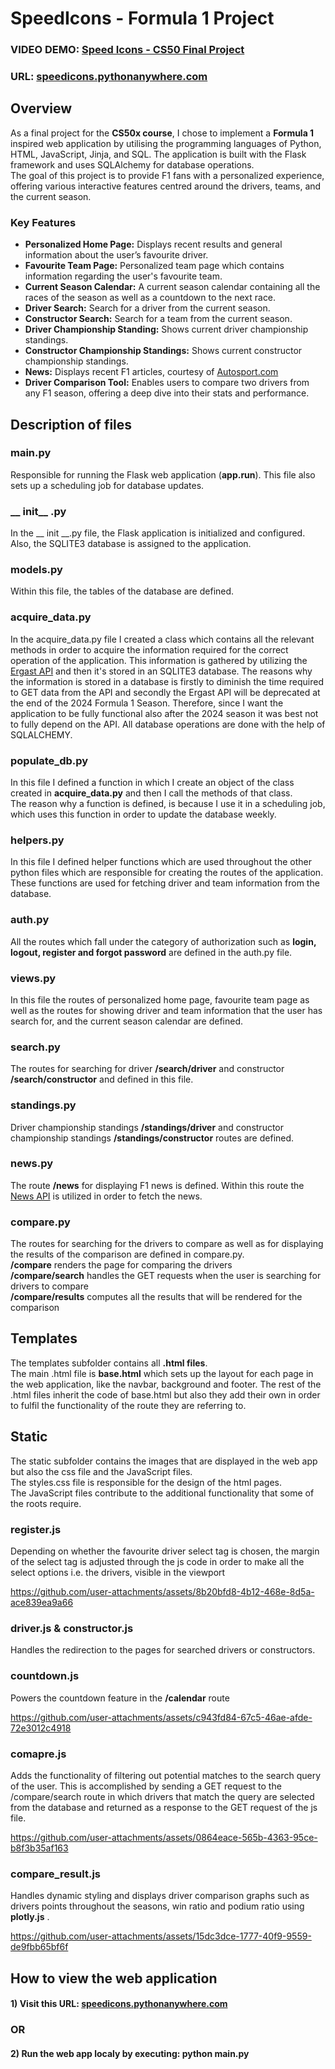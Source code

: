 # SpeedIcons - Formula 1 Project
### VIDEO DEMO: [Speed Icons - CS50 Final Project](https://youtu.be/Rff9AGjM31A)
### URL: [speedicons.pythonanywhere.com](https://speedicons.pythonanywhere.com/)
## Overview
As a final project for the **CS50x course**, I chose to implement a **Formula 1**  inspired web application by utilising the programming languages of Python, HTML, JavaScript, Jinja, and SQL. The application is built with the Flask framework and uses SQLAlchemy for database operations. \
The goal of this project is to provide F1 fans with a personalized experience, offering various interactive features centred around the drivers, teams, and the current season.

### Key Features
- **Personalized Home Page:** Displays recent results and general information about the user’s favourite driver.
- **Favourite Team Page:** Personalized team page which contains information regarding the user's favourite team.
- **Current Season Calendar:** A current season calendar containing all the races of the season as well as a countdown to the next race.
- **Driver Search:** Search for a driver from the current season.
- **Constructor Search:** Search for a team from the current season.
- **Driver Championship Standing:** Shows current driver championship standings.
- **Constructor Championship Standings:** Shows current constructor championship standings.
- **News:** Displays recent F1 articles, courtesy of [Autosport.com](https://www.autosport.com/)
- **Driver Comparison Tool:** Enables users to compare two drivers from any F1 season, offering a deep dive into their stats and performance.

## Description of files
### main.py
Responsible for running the Flask web application (**app.run**). This file also sets up a scheduling job for database updates.
### __ init__ .py
In the __ init __.py file, the Flask application is initialized and configured. Also, the SQLITE3 database is assigned to the application.

### models.py
Within this file, the tables of the database are defined.

### acquire_data.py
In the acquire_data.py file I created a class which contains all the relevant methods in order to acquire the information required for the correct operation of the application. This information is gathered by utilizing the [Ergast API](https://ergast.com/mrd/) and then it's stored in an SQLITE3 database. The reasons why the information is stored in a database is firstly to diminish the time required to GET data from the API and secondly the Ergast API will be deprecated at the end of the 2024 Formula 1 Season. Therefore, since I want the application to be fully functional also after the 2024 season it was best not to fully depend on the API. All database operations are done with the help of SQLALCHEMY.

### populate_db.py
In this file I defined a function in which I create an object of the class created in **acquire_data.py** and then I call the methods of that class. \
The reason why a function is defined, is because I use it in a scheduling job, which uses this function in order to update the database weekly.

### helpers.py
In this file I defined helper functions which are used throughout the other python files which are responsible for creating the routes of the application. \
These functions are used for fetching driver and team information from the database.

### auth.py
All the routes which fall under the category of authorization such as **login, logout, register and forgot password**  are defined in the auth.py file.

### views.py
In this file the routes of personalized home page, favourite team page as well as the routes for showing driver and team information that the user has search for, and the current season calendar are defined.

### search.py
The routes for searching for driver **/search/driver** and constructor **/search/constructor** and defined in this file.

### standings.py
Driver championship standings **/standings/driver** and constructor championship standings **/standings/constructor** routes are defined.

### news.py
The route **/news** for displaying F1 news is defined. Within this route the [News API](https://newsapi.org/) is utilized in order to fetch the news.

### compare.py
The routes for searching for the drivers to compare as well as for displaying the results of the comparison are defined in compare.py. \
**/compare** renders the page for comparing the drivers \
**/compare/search** handles the GET requests when the user is searching for drivers to compare \
**/compare/results** computes all the results that will be rendered for the comparison

## Templates
The templates subfolder contains all **.html files**. \
The main .html file is **base.html** which sets up the layout for each page in the web application, like the navbar, background and footer. The rest of the .html files inherit the code of base.html but also they add their own in order to fulfil the functionality of the route they are referring to.

## Static
The static subfolder contains the images that are displayed in the web app but also the css file and the JavaScript files.\
The styles.css file is responsible for the design of the html pages.\
The JavaScript files contribute to the additional functionality that some of the roots require.

### register.js
Depending on whether the favourite driver select tag is chosen, the margin of the select tag is adjusted through the js code in order to make all the select options i.e. the drivers, visible in the viewport

https://github.com/user-attachments/assets/8b20bfd8-4b12-468e-8d5a-ace839ea9a66

### driver.js & constructor.js
Handles the redirection to the pages for searched drivers or constructors.

### countdown.js
Powers the countdown feature in the **/calendar** route

https://github.com/user-attachments/assets/c943fd84-67c5-46ae-afde-72e3012c4918

### comapre.js
Adds the functionality of filtering out potential matches to the search query of the user. This is accomplished by sending a GET request to the /compare/search route in which drivers that match the query are selected from the database and returned as a response to the GET request of the js file.

https://github.com/user-attachments/assets/0864eace-565b-4363-95ce-b8f3b35af163

### compare_result.js
Handles dynamic styling and displays driver comparison graphs such as drivers points throughout the seasons, win ratio and podium ratio using **plotly.js** .

https://github.com/user-attachments/assets/15dc3dce-1777-40f9-9559-de9fbb65bf6f

## How to view the web application
#### 1) Visit this URL: [speedicons.pythonanywhere.com](https://speedicons.pythonanywhere.com/)
### **OR**
#### 2) Run the web app localy by executing: **python main.py**
